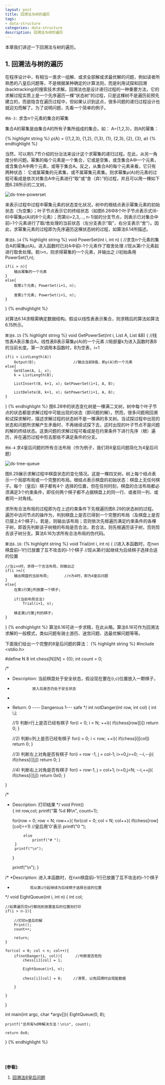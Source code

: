 ```yaml
---
layout: post
title: 回溯法与树的遍历
tags:
- data-structure
categories: data-structure
description: 回溯法与树的遍历
---
```



本章我们讲述一下回溯法与树的遍历。


<!-- more -->

## 1. 回溯法与树的遍历
在程序设计中，有相当一类求一组解、或求全部解或求最优解的问题，例如读者所熟悉的八皇后问题等，不是根据某种确定的计算法则，而是利用试探和回溯(backtracking)的搜索技术求解。回溯法也是设计递归过程的一种重要方法，它的求解过程实质上是一个先序遍历一棵“状态树”的过程，只是这棵树不是遍历前预先建立的，而是隐含在遍历过程中，但如果认识到这点，很多问题的递归过程设计也就迎刃而解了。为了说明问题，先看一个简单的例子。

```例6-3:``` 求含n个元素的集合的幂集

集合A的幂集是由集合A的所有子集所组成的集合。如： A={1,2,3}，则A的幂集：

{% highlight string %}
ρ(A) = {{1,2,3}, {1,2}, {1,3}, {1}, {2,3}, {2}, {3}, ∅}
{% endhighlight %}

当然，可以用5.7节介绍的分治法来设计这个求幂集的递归过程。在此，从另一角度分析问题。幂集的每个元素是一个集合，它或是空集，或含集合A中一个元素，或含集合A中两个元素，或等于集合A。反之，从集合A的每个元素来看，它只有两种状态： 它或属幂集的元素集，或不属幂集元素集。则求幂集ρ(A)的元素的过程可看成是依次对集合A中元素进行“取”或“舍（弃）”的过程，并且可以用一棵如下图6.28所示的二叉树，

![ds-tree-powerset](https://ivanzz1001.github.io/records/assets/img/data_structure/ds_tree_powerset.jpg)

来表示过程中过程中幂集元素的状态变化状况，树中的根结点表示幂集元素的初始状态（为空集）；叶子节点表示它的终结状态（如图6.28中8个叶子节点表示式(6-6)中幂集ρ(A)的8个元素）；而第i(i=2,3,..., n-1)层的分支节点，则表示已对集合中前i-1个元素进行了取/舍处理的当前状态（左分支表示“取”，右分支表示“舍”）。因此，求幂集元素的过程即为先序遍历这棵状态树的过程，如算法6.14所描述。

```算法6.14```
{% highlight string %}
void PowerSet(int i, int n)
{
	//求含n个元素的集合A的幂集ρ(A)。进入函数时已对A中前i-1个元素作了取舍处理
	//现从第i个元素起进行取舍处理。若i>n，则求得幂集的一个元素，并输出之
	//初始条用PowerSet(1,n);
	
	if(i > n){
		输出幂集的一个元素
	}
	else{
		取第i个元素; PowerSet(i+1, n);
		
		舍第i个元素; PowerSet(i+1, n);
	}
}
{% endhighlight %}


对算法6.14求精需确定数据结构。假设以线性表表示集合，则求精后的算法如算法6.15所示。

```算法6.15```
{% highlight string %}
void GetPowerSet(int i, List A, List &B)
{
	//线性表A表示集合A，线性表B表示幂集ρ(A)的一个元素
	//局部量k为进入函数时表B的当前长度。第一次调用本函数时，B为空表，i=1
	
	
	if(i > ListLength(A))
		Output(B);                 //输出当前B值，即ρ(A)的一个元素
	else{
		GetElem(A, i, x);
		k = ListLength(B);
		
		ListInsert(B, k+1, x); GetPowerSet(i+1, A, B);
		
		ListDelete(B, k+1, x); GetPowerSet(i+1, A, B);
	}
}
{% endhighlight %}
图6.28中的状态变化树是一棵满二叉树，树中每个叶子节点的状态都是求解过程中可能出现的状态（即问题的解）。然而，很多问题用回溯和试探求解时，描述求解过程的状态树不是一棵满的多叉树。当试探过程中出现的状态和问题所求解产生矛盾时，不再继续试探下去，这时出现的叶子节点不是问题的解的终结状态。这类问题的求解过程可看成是在约束条件下进行先序（根）遍历，并在遍历过程中剪去那些不满足条件的分支。

```例6-4``` 求4皇后问题的所有合法布局（作为例子，我们将8皇后问题简化为4皇后问题）

![ds-tree-queue](https://ivanzz1001.github.io/records/assets/img/data_structure/ds_tree_queue.jpg)


图6.29展示求解过程中棋盘状态的变化情况。这是一棵四叉树，树上每个结点表示一个局部布局或一个完整的布局。根结点表示棋盘的初始状态：棋盘上无任何棋子。每个（皇后）棋子都有4个 选择的位置，但在任何时刻，棋盘的合法布局都必须满足3个约束条件，即任何两个棋子都不占据棋盘上的同一行、或者同一列、或者同一对角线。

求所有合法布局的过程即为在上述约束条件下先根遍历图6.29的状态树的过程。遍历中访问节点的操作为，判别棋盘上是否已得到一个完整的布局（及棋盘上是否已摆上4个棋子）。若是，则输出该布局；否则依次先根遍历满足约束条件的各棵子树，即首先判断该子树根的布局是否合法，若合法，则先根遍历该子树，否则剪去该子树分支。算法6.16为求所有合法布局的伪代码。

```算法6.16```:
{% highlight string %}
void Trial(int i, int n)
{
	//进入本函数时，在nxn棋盘前i-1行已放置了互不攻击的i-1个棋子
	//现从第i行起继续为后续棋子选择合适的位置
	
	//当i>n时，求得一个合法布局，则输出之
	if(i >n){
		输出棋盘的当前布局;       //n为4时，即为4皇后问题
	}
	else{
		在第i行第j列放置一个棋子;
		
		if(当前布局合法)
			Trial(i+1, n);
			
		移走第i行第j列的棋子;	
	}

}
{% endhighlight %}
算法6.16可进一步求精，在此从略。算法6.16可作为回溯法求解的一般模式，类似问题有骑士游历、迷宫问题、选最优解问题等等。

下面我们给出一个完整的8皇后问题的算法：
{% highlight string %}
#include <stdio.h>

#define N 8
int chess[N][N] = {0};
int count = 0;


/*
 * Description: 当前棋盘处于安全状态，假设现在要在(r,c)位置放入一颗棋子，
 *              放入后是否仍处于安全状态
 *
 * Return: 0 ---- Dangerous   1--- safe
 */
int notDanger(int row, int col)
{
	int i,j;
	
	//1) 判断r行上是否已经有棋子
	for(i = 0; i < N; ++i){
		if(chess[row][i])
			return 0;
	}
	
	//2) 判断c列上是否已经有棋子
	for(i = 0; i < row; ++i){
		if(chess[i][col])
			return 0;
	}
	
	//3) 判断左上对角是否有棋子
	for(i = row -1, j = col-1; i>=0,j>=0; --i,--j){
		if(chess[i][j])
			return 0;
	}
	
	//4) 判断右上对角是否有棋子
	for(i = row-1, j = col+1; i>=0,j<N; --i,++j){
		if(chess[i][j])
			return 0x0;
	}

}

/*
 * Description: 打印结果
 */
void Print()          
{
	int row,col;
	printf("第 %d 种\n", count+1);
	
	for(row = 0; row < N; row++){
		for(col = 0; col < N; col++){
			if(chess[row][col]==1)       //皇后用'0'表示
				printf("0 ");
			
			else
				printf("# ");
		}
		printf("\n");
		
	}
	
	printf("\n");
}

/*
 *Description: 进入本函数时，在nxn棋盘前i-1行已放置了互不攻击的i-1个棋子
 *             现从第i行起继续为后续棋子选择合适的位置
 */
void EightQueue(int i, int n)
{
	int col;
	
	//如果遍历完n行都找到放置皇后的位置则打印
	if(i > n-1){
		
		//打印n皇后的解
		Print();
		count++;
		
		return;
	}
	
	for(col = 0; col < n; col++){
		if(notDanger(i, col)){      //判断是否危险
			chess[i][col] = 1;
			
			EightQueue(i+1, n);
			
			chess[i][col] = 0;     //清零, 以免回溯时出现脏数据
		
		}
	
	}
}


int main(int argc, char *argv[]){
	EightQueue(0, 8);
	
	printf("总共有%d种解决方法！\n\n", count);
	
	return 0x0;
}
{% endhighlight %}

<br />
<br />

**[参看]:**

1. [回溯法8皇后问题](https://blog.csdn.net/qq_42552533/article/details/86684045)


<br />
<br />
<br />


